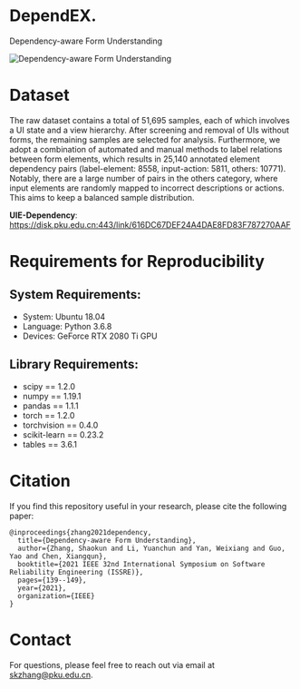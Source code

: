 # DependEX.
Dependency-aware Form Understanding

![Dependency-aware Form Understanding](https://github.com/skzhangPKU/DependEX/blob/master/frame/frame.png)

# Dataset
The raw dataset contains a total of 51,695 samples, each of which involves a UI state and a view hierarchy. After screening and removal of UIs without forms, the remaining samples are selected for analysis. Furthermore, we adopt a combination of automated and manual methods to label relations between form elements, which results in 25,140 annotated element dependency pairs (label-element: 8558, input-action: 5811, others: 10771). Notably, there are a large number of pairs in the others category, where input elements are randomly mapped to incorrect descriptions or actions. This aims to keep a balanced sample  distribution.

**UIE-Dependency**: https://disk.pku.edu.cn:443/link/616DC67DEF24A4DAE8FD83F787270AAF

# Requirements for Reproducibility

## System Requirements:
- System: Ubuntu 18.04
- Language: Python 3.6.8
- Devices: GeForce RTX 2080 Ti GPU

## Library Requirements:

- scipy == 1.2.0
- numpy == 1.19.1
- pandas == 1.1.1
- torch == 1.2.0
- torchvision == 0.4.0
- scikit-learn == 0.23.2
- tables == 3.6.1

# Citation
If you find this repository useful in your research, please cite the following paper:
```
@inproceedings{zhang2021dependency,
  title={Dependency-aware Form Understanding},
  author={Zhang, Shaokun and Li, Yuanchun and Yan, Weixiang and Guo, Yao and Chen, Xiangqun},
  booktitle={2021 IEEE 32nd International Symposium on Software Reliability Engineering (ISSRE)},
  pages={139--149},
  year={2021},
  organization={IEEE}
}
```

# Contact
For questions, please feel free to reach out via email at skzhang@pku.edu.cn.
